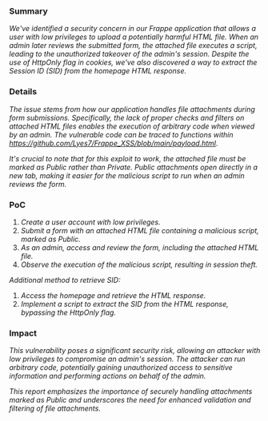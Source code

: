 ### Summary
_We've identified a security concern in our Frappe application that allows a user with low privileges to upload a potentially harmful HTML file. When an admin later reviews the submitted form, the attached file executes a script, leading to the unauthorized takeover of the admin's session. Despite the use of HttpOnly flag in cookies, we've also discovered a way to extract the Session ID (SID) from the homepage HTML response._

### Details
_The issue stems from how our application handles file attachments during form submissions. Specifically, the lack of proper checks and filters on attached HTML files enables the execution of arbitrary code when viewed by an admin. The vulnerable code can be traced to functions within https://github.com/Lyes7/Frappe_XSS/blob/main/payload.html_.

_It's crucial to note that for this exploit to work, the attached file must be marked as Public rather than Private. Public attachments open directly in a new tab, making it easier for the malicious script to run when an admin reviews the form._

### PoC

1. _Create a user account with low privileges._
2. _Submit a form with an attached HTML file containing a malicious script, marked as Public._
3. _As an admin, access and review the form, including the attached HTML file._
4. _Observe the execution of the malicious script, resulting in session theft._

_Additional method to retrieve SID:_

1. _Access the homepage and retrieve the HTML response._
2. _Implement a script to extract the SID from the HTML response, bypassing the HttpOnly flag._

### Impact
_This vulnerability poses a significant security risk, allowing an attacker with low privileges to compromise an admin's session. The attacker can run arbitrary code, potentially gaining unauthorized access to sensitive information and performing actions on behalf of the admin._

_This report emphasizes the importance of securely handling attachments marked as Public and underscores the need for enhanced validation and filtering of file attachments._
